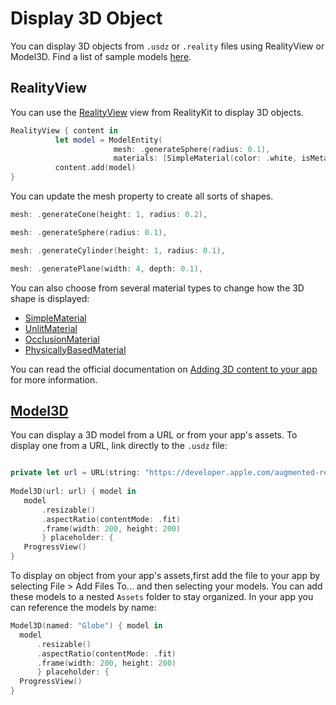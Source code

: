 #  Display 3D Object

You can display 3D objects from `.usdz` or `.reality` files using RealityView or Model3D. Find a list of sample models [here](https://developer.apple.com/augmented-reality/quick-look/).

## RealityView

You can use the [RealityView](https://developer.apple.com/documentation/RealityKit/RealityView) view from RealityKit to display 3D objects.

```swift
RealityView { content in
          let model = ModelEntity(
                       mesh: .generateSphere(radius: 0.1),
                       materials: [SimpleMaterial(color: .white, isMetallic: true)])
          content.add(model)
}
```

You can update the mesh property to create all sorts of shapes.

```swift
mesh: .generateCone(height: 1, radius: 0.2),

mesh: .generateSphere(radius: 0.1),

mesh: .generateCylinder(height: 1, radius: 0.1),

mesh: .generatePlane(width: 4, depth: 0.1),
```

You can also choose from several material types to change how the 3D shape is displayed:
- [SimpleMaterial](https://developer.apple.com/documentation/realitykit/simplematerial)
- [UnlitMaterial](https://developer.apple.com/documentation/realitykit/unlitmaterial)
- [OcclusionMaterial](https://developer.apple.com/documentation/realitykit/occlusionmaterial)
- [PhysicallyBasedMaterial](https://developer.apple.com/documentation/realitykit/physicallybasedmaterial)

You can read the official documentation on [Adding 3D content to your app](https://developer.apple.com/documentation/visionos/adding-3d-content-to-your-app/) for more information.

## [Model3D](https://developer.apple.com/documentation/realitykit/model3d/)

You can display a 3D model from a URL or from your app's assets. To display one from a URL, link directly to the `.usdz` file:
```swift

private let url = URL(string: "https://developer.apple.com/augmented-reality/quick-look/models/teapot/teapot.usdz")!
       
Model3D(url: url) { model in
   model
       .resizable()
       .aspectRatio(contentMode: .fit)
       .frame(width: 200, height: 200)
       } placeholder: {
   ProgressView()
}
```
To display on object from your app's assets,first add the file to your app by selecting File > Add Files To... and then selecting your models. You can add these models to a nested `Assets` folder to stay organized. In your app you can reference the models by name:
```swift
Model3D(named: "Globe") { model in
  model
      .resizable()
      .aspectRatio(contentMode: .fit)
      .frame(width: 200, height: 200)
      } placeholder: {
  ProgressView()
}
```

